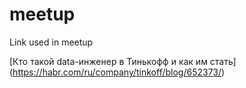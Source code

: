 # meetup
Link used in meetup

[Кто такой data-инженер в Тинькофф и как им стать] (https://habr.com/ru/company/tinkoff/blog/652373/)
